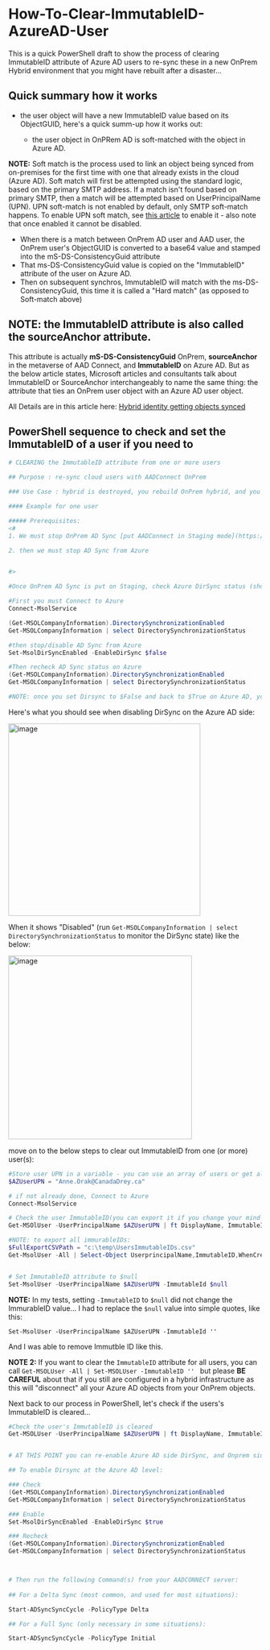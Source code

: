 # How-To-Clear-ImmutableID-AzureAD-User

This is a quick PowerShell draft to show the process of clearing ImmutableID attribute of Azure AD users to re-sync these in a new OnPrem Hybrid environment that you might have rebuilt after a disaster...

## Quick summary how it works

- the user object will have a new ImmutableID value based on its ObjectGUID, here's a quick summ-up how it works out: 
  
  - the user object in OnPRem AD is soft-matched with the object in Azure AD.

**NOTE:**
Soft match is the process used to link an object being synced from on-premises for the first time with one that already exists in the cloud (Azure AD). Soft match will first be attempted using the standard logic, based on the primary SMTP address. If a match isn't found based on primary SMTP, then a match will be attempted based on UserPrincipalName (UPN). UPN soft-match is not enabled by default, only SMTP soft-match happens. To enable UPN soft match, see [this article](https://learn.microsoft.com/en-us/powershell/module/msonline/set-msoldirsyncfeature?view=azureadps-1.0) to enable it - also note that once enabled it cannot be disabled.


  - When there is a match between OnPrem AD user and AAD user, the OnPrem user's ObjectGUID is converted to a base64 value and stamped into the mS-DS-ConsistencyGuid attribute
  - That ms-DS-ConsistencyGuid value is copied on the "ImmutableID" attribute of the user on Azure AD.
  - Then on subsequent synchros, ImmutableID will match with the ms-DS-ConsistencyGuid, this time it is called a "Hard match" (as opposed to Soft-match above)

## NOTE: the **ImmutableID** attribute is also called the **sourceAnchor** attribute.

This attribute is actually **mS-DS-ConsistencyGuid** OnPrem, **sourceAnchor** in the metaverse of AAD Connect, and **ImmutableID** on Azure AD. But as the below article states, Microsoft articles and consultants talk about ImmutableID or SourceAnchor interchangeably to name the same thing: the attribute that ties an OnPrem user object with an Azure AD user object.

All Details are in this article here: [Hybrid identity getting objects synced](https://techcommunity.microsoft.com/t5/core-infrastructure-and-security/hybrid-identity-getting-users-aligned/ba-p/2274690#:~:text=The%20immutable%20ID%20attribute%20in%20AAD%20is%20ObjectId%3B,the%20immutable%20ID%20is%20what%20represents%20object%20uniqueness.)

## PowerShell sequence to check and set the ImmutableID of a user if you need to

```powershell
# CLEARING the ImmutableID attribute from one or more users

## Purpose : re-sync cloud users with AADConnect OnPrem

### Use Case : hybrid is destroyed, you rebuild OnPrem hybrid, and you want to sync back Exchange Online mailbox-enabled users as Mail EnabledUsers OnPrem.

#### Example for one user

##### Prerequisites:
<#
1. We must stop OnPrem AD Sync [put AADConnect in Staging mode](https://learn.microsoft.com/en-us/azure/active-directory/hybrid/connect/how-to-connect-sync-staging-server)

2. then we must stop AD Sync from Azure


#>

#Once OnPrem AD Sync is put on Staging, check Azure DirSync status (showing 2 ways below)

#First you must Connect to Azure
Connect-MsolService

(Get-MSOLCompanyInformation).DirectorySynchronizationEnabled
Get-MSOLCompanyInformation | select DirectorySynchronizationStatus

#then stop/disable AD Sync from Azure
Set-MsolDirSyncEnabled -EnableDirSync $false

#Then recheck AD Sync status on Azure
(Get-MSOLCompanyInformation).DirectorySynchronizationEnabled
Get-MSOLCompanyInformation | select DirectorySynchronizationStatus

#NOTE: once you set Dirsync to $False and back to $True on Azure AD, you must wait between 12 and 72 hours before being able to change it again.

```

Here's what you should see when disabling DirSync on the Azure AD side:

<img width="382" alt="image" src="https://github.com/SammyKrosoft/How-To-Clear-ImmutableID-AzureAD-User/assets/33433229/f89b17ad-ed1a-43d2-907a-6bf75bd2b9d7">

When it shows "Disabled" (run ```Get-MSOLCompanyInformation | select DirectorySynchronizationStatus``` to monitor the DirSync state) like the below:

<img width="365" alt="image" src="https://github.com/SammyKrosoft/How-To-Clear-ImmutableID-AzureAD-User/assets/33433229/f8f268e2-8aef-4ce9-81d6-7e1508126f58">


move on to the below steps to clear out ImmutableID from one (or more) user(s):

```powershell
#Store user UPN in a variable - you can use an array of users or get all users to remove all ImmutableIDs
$AZUserUPN = "Anne.Orak@CanadaDrey.ca"

# if not already done, Connect to Azure
Connect-MsolService

# Check the user ImmutableID(you can export it if you change your mind later and want to put it back)
Get-MSOlUser -UserPrincipalName $AZUserUPN | ft DisplayName, ImmutableID

#NOTE: to export all immurableIDs:
$FullExportCSVPath = "c:\temp\UsersImmutableIDs.csv"
Get-MsolUser -All | Select-Object UserprincipalName,ImmutableID,WhenCreated,LastDirSyncTime| Export-Csv $FullExportCSVPath -NoTypeInformation


# Set ImmutableID attribute to $null
Set-MsolUser -UserPrincipalName $AZUserUPN -ImmutableId $null
```

**NOTE:** In my tests, setting ```-ImmutableID``` to ```$null``` did not change the ImmurableID value... I had to replace the ```$null``` value into simple quotes, like this:

```
Set-MsolUser -UserPrincipalName $AZUserUPN -ImmutableId ''
```

And I was able to remove Immutble ID like this.

**NOTE 2:** If you want to clear the ```ImmutableID``` attribute for all users, you can call ```Get-MSOLUser -All | Set-MSOLUser -ImmutableID '' ``` but please **BE CAREFUL** about that if you still are configured in a hybrid infrastructure as this will "disconnect" all your Azure AD objects from your OnPrem objects.

Next back to our process in PowerShell, let's check if the users's ImmutableID is cleared...

```powershell
#Check the user's ImmutableID is cleared
Get-MSOLUser -UserPrincipalName $AZUserUPN | ft DisplayName, ImmutableID


# AT THIS POINT you can re-enable Azure AD side DirSync, and Onprem side Dirsync, force a sync and see the MEU corresponding to the user we cleared ImmutableID that will appear.

## To enable Dirsync at the Azure AD level:

### Check
(Get-MSOLCompanyInformation).DirectorySynchronizationEnabled
Get-MSOLCompanyInformation | select DirectorySynchronizationStatus

### Enable
Set-MsolDirSyncEnabled -EnableDirSync $true

### Recheck
(Get-MSOLCompanyInformation).DirectorySynchronizationEnabled
Get-MSOLCompanyInformation | select DirectorySynchronizationStatus



# Then run the following Command(s) from your AADCONNECT server:
  
## For a Delta Sync (most common, and used for most situations):

Start-ADSyncSyncCycle -PolicyType Delta

## For a Full Sync (only necessary in some situations):

Start-ADSyncSyncCycle -PolicyType Initial

```
